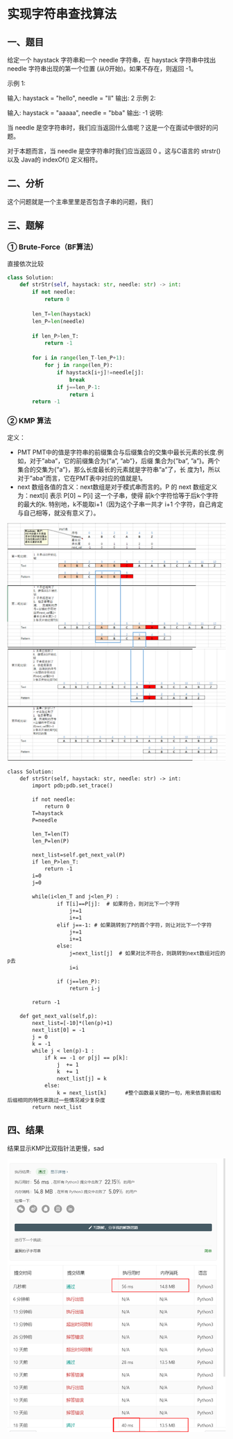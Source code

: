 # 实现字符串查找算法

## 一、题目

给定一个 haystack 字符串和一个 needle 字符串，在 haystack 字符串中找出 needle 字符串出现的第一个位置 (从0开始)。如果不存在，则返回  -1。

示例 1:

输入: haystack = "hello", needle = "ll"
输出: 2
示例 2:

输入: haystack = "aaaaa", needle = "bba"
输出: -1
说明:

当 needle 是空字符串时，我们应当返回什么值呢？这是一个在面试中很好的问题。

对于本题而言，当 needle 是空字符串时我们应当返回 0 。这与C语言的 strstr() 以及 Java的 indexOf() 定义相符。

## 二、分析

这个问题就是一个主串里里是否包含子串的问题，我们

## 三、题解

### ① Brute-Force（BF算法）

直接依次比较

```python
class Solution:
    def strStr(self, haystack: str, needle: str) -> int:
        if not needle:
            return 0

        len_T=len(haystack)
        len_P=len(needle)

        if len_P>len_T:
            return -1

        for i in range(len_T-len_P+1):
            for j in range(len_P):
                if haystack[i+j]!=needle[j]:
                    break
                if j==len_P-1:
                    return i
        return -1
```

### ② KMP 算法

定义： 
* PMT PMT中的值是字符串的前缀集合与后缀集合的交集中最长元素的长度.例如，对于”aba”，它的前缀集合为{”a”, ”ab”}，后缀 集合为{”ba”, ”a”}。两个集合的交集为{”a”}，那么长度最长的元素就是字符串”a”了，长 度为1，所以对于”aba”而言，它在PMT表中对应的值就是1。
* next 数组各值的含义：next数组是对于模式串而言的。P 的 next 数组定义为：next[i] 表示 P[0] ~ P[i] 这一个子串，使得 前k个字符恰等于后k个字符 的最大的k. 特别地，k不能取i+1（因为这个子串一共才 i+1 个字符，自己肯定与自己相等，就没有意义了）。


![](1.png)
![](2.png)


```
class Solution:
    def strStr(self, haystack: str, needle: str) -> int:
        import pdb;pdb.set_trace()

        if not needle:
            return 0
        T=haystack
        P=needle

        len_T=len(T)
        len_P=len(P)

        next_list=self.get_next_val(P)
        if len_P>len_T:
            return -1
        i=0
        j=0

        while(i<len_T and j<len_P) :
                if T[i]==P[j]:  # 如果符合，则对比下一个字符
                    j+=1
                    i+=1
                elif j==-1: # 如果跳转到了P的首个字符，则让对比下一个字符
                    j+=1
                    i+=1
                else:
                    j=next_list[j]  # 如果对比不符合，则跳转到next数组对应的p去
                    i=i  

                if (j==len_P):
                    return i-j               
                 
        return -1

    def get_next_val(self,p):
        next_list=[-10]*(len(p)+1)
        next_list[0] = -1
        j = 0
        k = -1
        while j < len(p)-1 :
            if k == -1 or p[j] == p[k]:
                j  += 1
                k  += 1
                next_list[j] = k
            else:
                k = next_list[k]      #整个函数最关键的一句，用来依靠前缀和后缀相同的特性来跳过一些情况减少复杂度
        return next_list
```


## 四、结果

结果显示KMP比双指针法更慢，sad


![](3.png)

